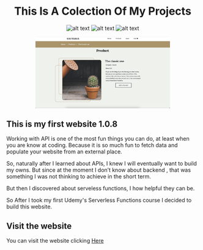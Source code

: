 
<div align="center">
<h1>This Is A Colection Of My Projects </h1>
  
![alt text](https://img.shields.io/badge/My%20first%20website-1.0.8-yellow)  ![alt text](https://img.shields.io/badge/Made%20by-Max-brightgreen) ![alt text](https://img.shields.io/badge/Using%20by-ServelessFunctions-lightblue)
</div>

<p align="center">
<img src="https://github.com/maxrpark/myfirstwebsite1.0.4/blob/main/website-img/myfirstwebsite1.0.8.png" width="70%" align="center">
<p>

## This is my first website 1.0.8

 Working with API is one of the most fun things you can do, at least when you are know at coding.  Because it is so much fun to fetch data and populate your website from an external place.

So, naturally after I learned  about APIs, I knew I will eventually want to build my owns. But since at the moment I don’t  know about backend , that was something I was not thinking to achieve in the short term.

But then I discovered  about serveless functions, I how helpful they can be.

So After I took my first Udemy's Serverless Functions course I decided to build this website.

## Visit the website
You can visit the website clicking [Here](https://cacteria.netlify.app/)

